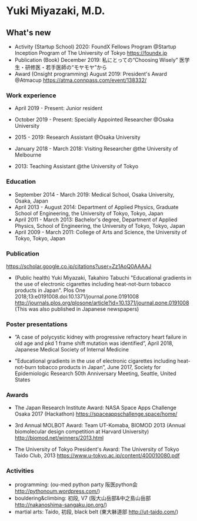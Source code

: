# Yuki Miyazaki, M.D.

## What's new
- Activity (Startup School) 2020: FoundX Fellows Program @Startup Inception Program of The University of Tokyo https://foundx.jp
- Publication (Book) December 2019: 私にとっての“Choosing Wisely” 医学生・研修医・若手医師の“モヤモヤ”から
- Award (Onsight programming) August 2019: President's Award @Atmacup
https://atma.connpass.com/event/138332/

### Work experience
- April 2019 - Present: Junior resident

- October 2019 - Present: Specially Appointed Researcher @Osaka University 
- 2015 - 2019: Research Assistant @Osaka University 
- January 2018 - March 2018: Visiting Researcher @the University of Melbourne 
- 2013: Teaching Assistant @the University of Tokyo

### Education
- September 2014 - March 2019: Medical School, Osaka University, Osaka, Japan
- April 2013 - August 2014: Department of Applied Physics, Graduate School of Engineering, the University of Tokyo, Tokyo, Japan
- April 2011 - March 2013: Bachelor's degree, Department of Applied Physics, School of Engineering, the University of Tokyo, Tokyo, Japan
- April 2009 - March 2011: College of Arts and Science, the University of Tokyo, Tokyo, Japan
 
### Publication
https://scholar.google.co.jp/citations?user=Zz1AoQ0AAAAJ
- (Public health) 
Yuki Miyazaki, Takahiro Tabuchi
"Educational gradients in the use of electronic cigarettes including heat-not-burn tobacco products in Japan". Plos One 2018;13:e0191008.doi:10.1371/journal.pone.0191008
http://journals.plos.org/plosone/article?id=10.1371/journal.pone.0191008
(This was also published in Japanese newspapers)
 
### Poster presentations
- ”A case of polycystic kidney with progressive refractory heart failure in old age and pkd 1 frame shift mutation was identified”, April 2018, Japanese Medical Society of Internal Medicine

- ”Educational gradients in the use of electronic cigarettes including heat-not-burn tobacco products in Japan”, June 2017, Society for Epidemiologic Research 50th Anniversary Meeting, Seattle, United States

### Awards
- The Japan Research Institute Award:
NASA Space Apps Challenge Osaka 2017 (Hackathon)
https://spaceappschallenge.space/home/

- 3rd Annual MOLBOT Award:
Team UT-Komaba, BIOMOD 2013 (Annual biomolecular design competition at Harvard University)
http://biomod.net/winners/2013.html
 
- The University of Tokyo President's Award:
The University of Tokyo Taido Club, 2013
https://www.u-tokyo.ac.jp/content/400010080.pdf

### Activities
- programming: (ou-med python party 阪医python会 http://pythonoum.wordpress.com/)
- bouldering&climbing: 初段, V7 (阪大山岳部&中之島山岳部 http://nakanoshima-sangaku.jpn.org/)
- martial arts: Taido, 初段, black belt (東大躰道部 http://ut-taido.com/)
